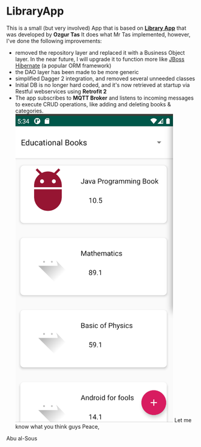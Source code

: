 # LibraryApp
This is a small (but very involved) App that is based on [**Library App**](https://github.com/theozgurr/LibraryApp) that was developed by **Ozgur Tas**
It does what Mr Tas implemented, however, I've done the following improvements:

- removed the repository layer and replaced it with a Business Object layer. In the near future, I will upgrade it to function more like [JBoss Hibernate](https://docs.jboss.org/hibernate/orm/current/quickstart/html_single/) (a popular ORM framework)
- the DAO layer has been made to be more generic
- simplified Dagger 2 integration, and removed several unneeded classes
- Initial DB is no longer hard coded, and it's now retrieved at startup via Restful webservices using **Retrofit 2**
- The app subscribes to **MQTT Broker** and listens to incoming messages to execute CRUD operations, like adding and deleting books & categories.
![Main Image](https://raw.githubusercontent.com/abusous2000/LibraryApp/master/MainImage.png)
Let me know what you think guys
Peace,

Abu al-Sous
